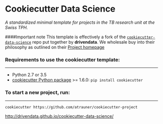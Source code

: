 # Cookiecutter Data Science

_A standardized minimal template for projects in the TB research unit at the Swiss TPH._

####Important note
This template is effectively a fork of the [```cookiecutter-data-science```](https://github.com/drivendata/cookiecutter-data-science) repo put together by **drivendata**.  We wholesale buy into their philosophy as outlined on their [Project homepage](http://drivendata.github.io/cookiecutter-data-science/)


### Requirements to use the cookiecutter template:
-----------
 - Python 2.7 or 3.5
 - [cookiecutter Python package](http://cookiecutter.readthedocs.org/en/latest/installation.html) >= 1.6.0: `pip install cookiecutter`


### To start a new project, run:
------------

    cookiecutter https://github.com/atrauner/cookiecutter-project

http://drivendata.github.io/cookiecutter-data-science/
